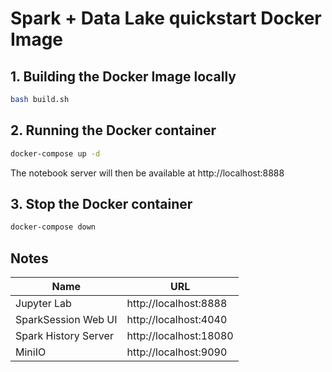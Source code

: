 # Spark + Data Lake quickstart Docker Image

## 1. Building the Docker Image locally

```bash
bash build.sh
```

## 2. Running the Docker container

```sh
docker-compose up -d
```

The notebook server will then be available at http://localhost:8888

## 3. Stop the Docker container

```sh
docker-compose down
```
## Notes

| Name                 | URL                    |
|----------------------|------------------------|
| Jupyter Lab          | http://localhost:8888  |
| SparkSession Web UI  | http://localhost:4040  |
| Spark History Server | http://localhost:18080 |
| MiniIO               | http://localhost:9090  |